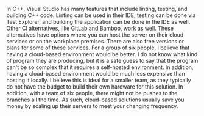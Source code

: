 In C++, Visual Studio has many features that include linting, testing, and building C++ code. Linting can be used in their IDE, testing can be done via Test Explorer, and building the application can be done in the IDE as well. Other CI alternatives, like GitLab and Bamboo, work as well. These alternatives have options where you can host the server on their cloud services or on the workplace premises. There are also free versions or plans for some of these services. For a group of six people, I believe that having a cloud-based environment would be better. I do not know what kind of program they are producing, but it is a safe guess to say that the program can't be so complex that it requires a self-hosted environment. In addition, having a cloud-based environment would be much less expensive than hosting it locally. I believe this is ideal for a smaller team, as they typically do not have the budget to build their own hardware for this solution. In addition, with a team of six people, there might not be pushes to the branches all the time. As such, cloud-based solutions usually save you money by scaling up their servers to meet your changing frequency.